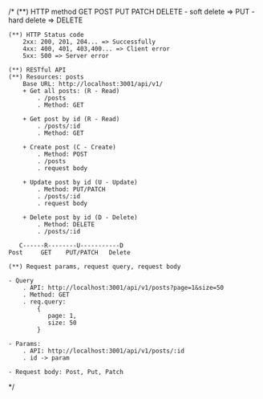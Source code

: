 /*
    (**) HTTP method
        GET 
        POST
        PUT
        PATCH
        DELETE
            - soft delete => PUT
            - hard delete => DELETE
    
    (**) HTTP Status code
        2xx: 200, 201, 204... => Successfully
        4xx: 400, 401, 403,400... => Client error
        5xx: 500 => Server error

    (**) RESTful API
    (**) Resources: posts
        Base URL: http://localhost:3001/api/v1/
        + Get all posts: (R - Read)
            . /posts
            . Method: GET 

        + Get post by id (R - Read)
            . /posts/:id
            . Method: GET

        + Create post (C - Create)
            . Method: POST
            . /posts
            . request body

        + Update post by id (U - Update)
            . Method: PUT/PATCH
            . /posts/:id
            . request body

        + Delete post by id (D - Delete)
            . Method: DELETE
            . /posts/:id

       C------R--------U-----------D
    Post     GET    PUT/PATCH   Delete

    (**) Request params, request query, request body
    
    - Query 
        . API: http://localhost:3001/api/v1/posts?page=1&size=50
        . Method: GET
        . req.query:
            {   
               page: 1,
               size: 50
            }
    
    - Params:
        . API: http://localhost:3001/api/v1/posts/:id
        . id -> param
    
    - Request body: Post, Put, Patch
*/
